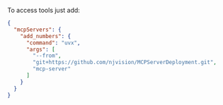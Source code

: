 To access tools just add:
```json
{
  "mcpServers": {
    "add_numbers": {
      "command": "uvx",
      "args": [
        "--from",
        "git+https://github.com/njvision/MCPServerDeployment.git",
        "mcp-server"
      ]
    }
  }
}
```